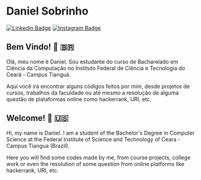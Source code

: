 # Daniel Sobrinho

[![Linkedin Badge](https://img.shields.io/badge/-Daniel%20Sobrinho-informational?style=flat-square&logo=linkedin&link=http://www.linkedin.com/in/danielsobrinho1911)](https://www.linkedin.com/in/danielsobrinho1911)
[![Instagram Badge](https://img.shields.io/badge/-@daniel__sobrinho-informational?style=flat-square&logo=instagram&link=https://www.instagram.com/daniel_sobrinho/&logoColor=FFFFFF)](https://www.instagram.com/daniel_sobrinho/)

## Bem Vindo! :wave: :brazil:
Olá, meu nome é Daniel. Sou estudante do curso de Bacharelado em Ciência da Computação no Instituto Federal de Ciência e Tecnologia do Ceará - Campus Tianguá.

Aqui você irá encontrar alguns códigos feitos por mim, desde projetos de cursos, trabalhos da faculdade ou até mesmo a resolução de alguma questão de plataformas online como hackerrank, URI, etc.

## Welcome! :wave: :us:
Hi, my name is Daniel. I am a student of the Bachelor's Degree in Computer Science at the Federal Institute of Science and Technology of Ceara - Campus Tiangua (Brazil).

Here you will find some codes made by me, from course projects, college work or even the resolution of some question from online platforms like hackerrank, URI, etc.
